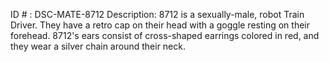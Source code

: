 ID # : DSC-MATE-8712
Description: 8712 is a sexually-male, robot Train Driver. They have a retro cap on their head with a goggle resting on their forehead. 8712's ears consist of cross-shaped earrings colored in red, and they wear a silver chain around their neck.